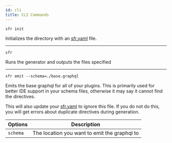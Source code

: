 ```yaml
---
id: cli
title: CLI Commands
---
```


`sfr init`

Initializes the directory with an [sfr.yaml](../introduction/configuration.md) file.

---

`sfr`

Runs the generator and outputs the files specified

---

`sfr emit --schema=./base.graphql`

Emits the base graphql for all of your plugins. This is primarily used for better IDE support in your schema files, otherwise it may say it cannot find the directives.

This will also update your [sfr.yaml](../introduction/configuration.md) to ignore this file. If you do not do this, you will get errors about duplicate directives during generation.

| Options  | Description                                  |
| -------- | -------------------------------------------- |
| `schema` | The location you want to emit the graphql to |
